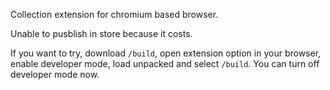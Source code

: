 Collection extension for chromium based browser.

Unable to pusblish in store because it costs.

If you want to try, download `/build`, open extension option in your browser, enable developer mode, load unpacked and select `/build`. You can turn off developer mode now.
